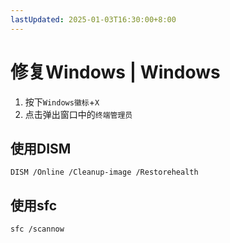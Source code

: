 ```yaml
---
lastUpdated: 2025-01-03T16:30:00+8:00
---
```


# 修复Windows | Windows

1. 按下```Windows徽标```+```X```
2. 点击弹出窗口中的```终端管理员```

## 使用DISM

```DISM /Online /Cleanup-image /Restorehealth```

## 使用sfc

```sfc /scannow```
